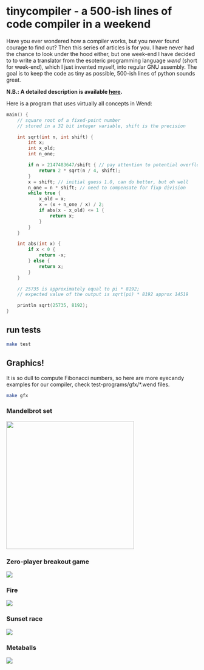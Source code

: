 # tinycompiler - a 500-ish lines of code compiler in a weekend

Have you ever wondered how a compiler works, but you never found courage to find out?
Then this series of articles is for you.
I have never had the chance to look under the hood either, but one week-end I have decided to to write a translator from the esoteric programming language *wend* (short for week-end),
which I just invented myself, into regular GNU assembly.
The goal is to keep the code as tiny as possible, 500-ish lines of python sounds great.

**N.B.: A detailed description is available [here](https://ssloy.github.io/tinycompiler/).**

Here is a program that uses virtually all concepts in Wend:
```cpp
main() {
    // square root of a fixed-point number
    // stored in a 32 bit integer variable, shift is the precision

    int sqrt(int n, int shift) {
        int x;
        int x_old;
        int n_one;

        if n > 2147483647/shift { // pay attention to potential overflows
            return 2 * sqrt(n / 4, shift);
        }
        x = shift; // initial guess 1.0, can do better, but oh well
        n_one = n * shift; // need to compensate for fixp division
        while true {
            x_old = x;
            x = (x + n_one / x) / 2;
            if abs(x - x_old) <= 1 {
                return x;
            }
        }
    }

    int abs(int x) {
        if x < 0 {
            return -x;
        } else {
            return x;
        }
    }

    // 25735 is approximately equal to pi * 8192;
    // expected value of the output is sqrt(pi) * 8192 approx 14519

    println sqrt(25735, 8192);
}
```

## run tests
```sh
make test
```

## Graphics!
It is so dull to compute Fibonacci numbers, so here are more eyecandy examples for our compiler,  check test-programs/gfx/*.wend files.
```sh
make gfx
```
### Mandelbrot set
<img src="https://ssloy.github.io/tinycompiler/home/mandelbrot.png" width="336">

### Zero-player breakout game
![](https://ssloy.github.io/tinycompiler/home/breakout.gif)

### Fire
![](https://ssloy.github.io/tinycompiler/home/fire.gif)

### Sunset race
![](https://ssloy.github.io/tinycompiler/home/sunset-race.gif)

### Metaballs
![](https://ssloy.github.io/tinycompiler/home/metaballs.gif)



